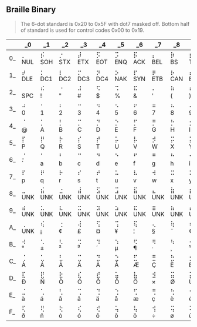 ## Braille Binary

> The 6-dot standard is 0x20 to 0x5F with dot7 masked off.
> Bottom half of standard is used for control codes 0x00 to 0x19.

|   |     _0|     _1|     _2|     _3|     _4|     _5|     _6|     _7|     _8|     _9|     _A|     _B|     _C|     _D|     _E|     _F|
|---|-------|-------|-------|-------|-------|-------|-------|-------|-------|-------|-------|-------|-------|-------|-------|-------|
| 0_| ⡀ <br> NUL | ⡮ <br> SOH | ⡐ <br> STX | ⡼ <br> ETX | ⡫ <br> EOT | ⡩ <br> ENQ | ⡯ <br> ACK | ⡄ <br> BEL | ⡷ <br>  BS | ⡾ <br> TAB | ⡡ <br>  LF | ⡬ <br>  VT | ⡠ <br>  FF | ⡤ <br>  CR | ⡨ <br>  SO | ⡌ <br>  SI |
| 1_| ⡴ <br> DLE | ⡂ <br> DC1 | ⡆ <br> DC2 | ⡒ <br> DC3 | ⡲ <br> DC4 | ⡢ <br> NAK | ⡖ <br> SYN | ⡶ <br> ETB | ⡦ <br> CAN | ⡔ <br>  EM | ⡱ <br> SUB | ⡰ <br> ESC | ⡣ <br>  FS | ⡿ <br>  GS | ⡜ <br>  RS | ⡹ <br>  US |
| 2_| ⠀ <br> SPC | ⠮ <br>   ! | ⠐ <br>   " | ⠼ <br>   # | ⠫ <br>   $ | ⠩ <br>   % | ⠯ <br>   & | ⠄ <br>   ' | ⠷ <br>   ( | ⠾ <br>   ) | ⠡ <br>   * | ⠬ <br>   + | ⠠ <br>   , | ⠤ <br>   - | ⠨ <br>   . | ⠌ <br>   / |
| 3_| ⠴ <br>   0 | ⠂ <br>   1 | ⠆ <br>   2 | ⠒ <br>   3 | ⠲ <br>   4 | ⠢ <br>   5 | ⠖ <br>   6 | ⠶ <br>   7 | ⠦ <br>   8 | ⠔ <br>   9 | ⠱ <br>   : | ⠰ <br>   ; | ⠣ <br>   < | ⠿ <br>   = | ⠜ <br>   > | ⠹ <br>   ? |
| 4_| ⠈ <br>   @ | ⡁ <br>   A | ⡃ <br>   B | ⡉ <br>   C | ⡙ <br>   D | ⡑ <br>   E | ⡋ <br>   F | ⡛ <br>   G | ⡓ <br>   H | ⡊ <br>   I | ⡚ <br>   J | ⡅ <br>   K | ⡇ <br>   L | ⡍ <br>   M | ⡝ <br>   N | ⡕ <br>   O |
| 5_| ⡏ <br>   P | ⡟ <br>   Q | ⡗ <br>   R | ⡎ <br>   S | ⡞ <br>   T | ⡥ <br>   U | ⡧ <br>   V | ⡺ <br>   W | ⡭ <br>   X | ⡽ <br>   Y | ⡵ <br>   Z | ⠪ <br>   [ | ⠳ <br>   \ | ⠻ <br>   ] | ⠘ <br>   ^ | ⠸ <br>   _ |
| 6_| ⡈ <br>   ` | ⠁ <br>   a | ⠃ <br>   b | ⠉ <br>   c | ⠙ <br>   d | ⠑ <br>   e | ⠋ <br>   f | ⠛ <br>   g | ⠓ <br>   h | ⠊ <br>   i | ⠚ <br>   j | ⠅ <br>   k | ⠇ <br>   l | ⠍ <br>   m | ⠝ <br>   n | ⠕ <br>   o |
| 7_| ⠏ <br>   p | ⠟ <br>   q | ⠗ <br>   r | ⠎ <br>   s | ⠞ <br>   t | ⠥ <br>   u | ⠧ <br>   v | ⠺ <br>   w | ⠭ <br>   x | ⠽ <br>   y | ⠵ <br>   z | ⡪ <br>   { | ⡳ <br>  \| | ⡻ <br>   } | ⡘ <br>   ~ | ⡸ <br> DEL |
| 8_| ⣀ <br> UNK | ⣮ <br> UNK | ⣐ <br> UNK | ⣼ <br> UNK | ⣫ <br> UNK | ⣩ <br> UNK | ⣯ <br> UNK | ⣄ <br> UNK | ⣷ <br> UNK | ⣾ <br> UNK | ⣡ <br> UNK | ⣬ <br> UNK | ⣠ <br> UNK | ⣤ <br> UNK | ⣨ <br> UNK | ⣌ <br> UNK |
| 9_| ⣴ <br> UNK | ⣂ <br> UNK | ⣆ <br> UNK | ⣒ <br> UNK | ⣲ <br> UNK | ⣢ <br> UNK | ⣖ <br> UNK | ⣶ <br> UNK | ⣦ <br> UNK | ⣔ <br> UNK | ⣱ <br> UNK | ⣰ <br> UNK | ⣣ <br> UNK | ⣿ <br> UNK | ⣜ <br> UNK | ⣹ <br> UNK |
| A_| ⢀ <br> UNK | ⢮ <br>   ¡ | ⢐ <br>   ¢ | ⢼ <br>   £ | ⢫ <br>   ¤ | ⢩ <br>   ¥ | ⢯ <br>   ¦ | ⢄ <br>   § | ⢷ <br>   ¨ | ⢾ <br>   © | ⢡ <br>   ª | ⢬ <br>   « | ⢠ <br>   ¬ | ⢤ <br>   ­ | ⢨ <br>   ® | ⢌ <br>   ¯ |
| B_| ⢴ <br>   ° | ⢂ <br>   ± | ⢆ <br>   ² | ⢒ <br>   ³ | ⢲ <br>   ´ | ⢢ <br>   µ | ⢖ <br>   ¶ | ⢶ <br>   · | ⢦ <br>   ¸ | ⢔ <br>   ¹ | ⢱ <br>   º | ⢰ <br>   » | ⢣ <br>   ¼ | ⢿ <br>   ½ | ⢜ <br>   ¾ | ⢹ <br>   ¿ |
| C_| ⢈ <br>   À | ⣁ <br>   Á | ⣃ <br>   Â | ⣉ <br>   Ã | ⣙ <br>   Ä | ⣑ <br>   Å | ⣋ <br>   Æ | ⣛ <br>   Ç | ⣓ <br>   È | ⣊ <br>   É | ⣚ <br>   Ê | ⣅ <br>   Ë | ⣇ <br>   Ì | ⣍ <br>   Í | ⣝ <br>   Î | ⣕ <br>   Ï |
| D_| ⣏ <br>   Ð | ⣟ <br>   Ñ | ⣗ <br>   Ò | ⣎ <br>   Ó | ⣞ <br>   Ô | ⣥ <br>   Õ | ⣧ <br>   Ö | ⣺ <br>   × | ⣭ <br>   Ø | ⣽ <br>   Ù | ⣵ <br>   Ú | ⢪ <br>   Û | ⢳ <br>   Ü | ⢻ <br>   Ý | ⢘ <br>   Þ | ⢸ <br>   ß |
| E_| ⣈ <br>   à | ⢁ <br>   á | ⢃ <br>   â | ⢉ <br>   ã | ⢙ <br>   ä | ⢑ <br>   å | ⢋ <br>   æ | ⢛ <br>   ç | ⢓ <br>   è | ⢊ <br>   é | ⢚ <br>   ê | ⢅ <br>   ë | ⢇ <br>   ì | ⢍ <br>   í | ⢝ <br>   î | ⢕ <br>   ï |
| F_| ⢏ <br>   ð | ⢟ <br>   ñ | ⢗ <br>   ò | ⢎ <br>   ó | ⢞ <br>   ô | ⢥ <br>   õ | ⢧ <br>   ö | ⢺ <br>   ÷ | ⢭ <br>   ø | ⢽ <br>   ù | ⢵ <br>   ú | ⣪ <br>   û | ⣳ <br>   ü | ⣻ <br>   ý | ⣘ <br>   þ | ⣸ <br>   ÿ |

